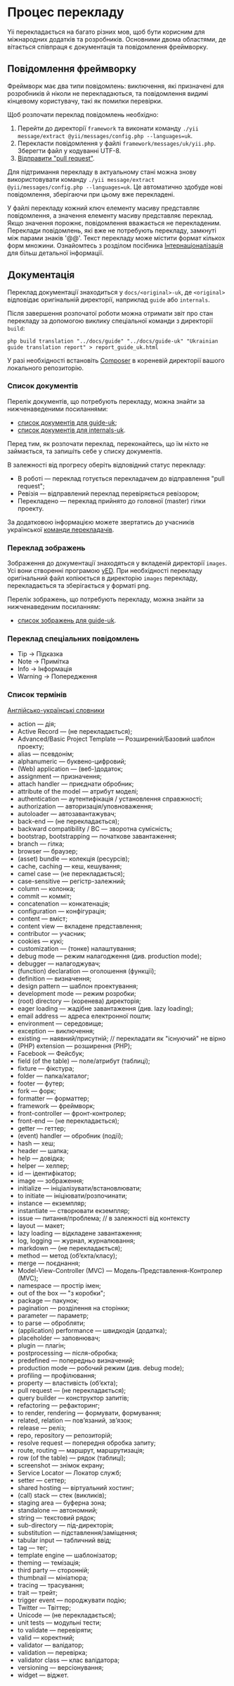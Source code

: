 Процес перекладу
================

Yii перекладається на багато різних мов, щоб бути корисним для міжнародних додатків та розробників. Основними двома областями,
де вітається співпраця є документація та повідомлення фреймворку.

Повідомлення фреймворку
-----------------------

Фреймворк має два типи повідомлень: виключення, які призначені для розробників й ніколи не перекладаються, та повідомлення
видимі кінцевому користувачу, такі як помилки перевірки.

Щоб розпочати переклад повідомлень необхідно:

1. Перейти до директорії `framework` та виконати команду `./yii message/extract @yii/messages/config.php --languages=uk`.
2. Перекласти повідомлення у файлі `framework/messages/uk/yii.php`. Зберегти файл у кодуванні UTF-8.
3. [Відправити "pull request"](git-workflow.md).

Для підтримання перекладу в актуальному стані можна знову використовувати команду `./yii message/extract @yii/messages/config.php --languages=uk`.
Це автоматично здобуде нові повідомлення, зберігаючи при цьому вже перекладені.

У файлі перекладу кожний ключ елементу масиву представляє повідомлення, а значення елементу масиву представляє переклад.
Якщо значення порожнє, повідомлення вважається не перекладеним. Переклади повідомлень, які вже не потребують перекладу,
замкнуті між парами знаків '@@'. Текст перекладу може містити формат кількох форм множини.
Ознайомтесь з розділом посібника [Інтернаціоналізація](../guide-uk/tutorial-i18n.md) для більш детальної інформації.

Документація
------------

Переклад документації знаходиться у `docs/<original>-uk`, де `<original>` відповідає оригінальній директорії,
наприклад `guide` або `internals`.

Після завершення розпочатої роботи можна отримати звіт про стан перекладу за допомогою виклику спеціальної команди з
директорії `build`:

```
php build translation "../docs/guide" "../docs/guide-uk" "Ukrainian guide translation report" > report_guide_uk.html
```

У разі необхідності встановіть [Composer](https://getcomposer.org/) в кореневій директорії вашого локального репозиторію.

### Список документів

Перелік документів, що потребують перекладу, можна знайти за нижченаведеними посиланнями:

- [список документів для guide-uk](https://ethercalc.org/yii2.docs.guide-uk);
- [список документів для internals-uk](https://ethercalc.org/yii2.docs.internals-uk).

Перед тим, як розпочати переклад, переконайтесь, що їм ніхто не займається, та запишіть себе у списку документів.

В залежності від прогресу оберіть відповідний статус перекладу:
- В роботі — переклад готується перекладачем до відправлення "pull request";
- Ревізія — відправлений переклад перевіряється ревізором;
- Перекладено — переклад прийнято до головної (master) гілки проекту.

За додатковою інформацією можете звертатись до учасників української [команди перекладачів](../internals/translation-teams.md).

### Переклад зображень

Зображення до документації знаходяться у вкладеній директорії `images`. Усі вони створенні програмою [yED](https://www.yworks.com/en/products/yfiles/yed/).
При необхідності перекладу оригінальний файл копіюється в директорію `images` перекладу, перекладається та зберігається у форматі png.

Перелік зображень, що потребують перекладу, можна знайти за нижченаведеним посиланням:

- [список зображень для guide-uk](https://ethercalc.org/yii2.docs.guide-uk.images).

### Переклад спеціальних повідомлень

- Tip → Підказка
- Note → Примітка
- Info → Інформація
- Warning → Попередження

### Список термінів

[Англійсько-українські словники](https://e2u.org.ua)

- action — дія;
- Active Record — (не перекладається);
- Advanced/Basic Project Template — Розширений/Базовий шаблон проекту;
- alias — псевдонім;
- alphanumeric — буквено-цифровий;
- (Web) application — (веб-)додаток;
- assignment — призначення;
- attach handler — приєднати обробник;
- attribute of the model — атрибут моделі;
- authentication — аутентифікація / установлення справжності;
- authorization — авторизація/уповноваження;
- autoloader — автозавантажувач;
- back-end — (не перекладається);
- backward compatibility / BC — зворотна сумісність;
- bootstrap, bootstrapping — початкове завантаження;
- branch — гілка;
- browser — браузер;
- (asset) bundle — колекція (ресурсів);
- cache, caching — кеш, кешування;
- camel case — (не перекладається);
- case-sensitive — регістр-залежний;
- column — колонка;
- commit — комміт;
- concatenation — конкатенація;
- configuration — конфігурація;
- content — вміст;
- content view — вкладене представлення;
- contributor — учасник;
- cookies — кукі;
- customization — (тонке) налаштування;
- debug mode — режим налагодження (див. production mode);
- debugger — налагоджувач;
- (function) declaration — оголошення (функції);
- definition — визначення;
- design pattern — шаблон проектування;
- development mode — режим розробки;
- (root) directory — (коренева) директорія;
- eager loading — жадібне завантаження (див. lazy loading);
- email address — адреса електронної пошти;
- environment — середовище;
- exception — виключення;
- existing — наявний/присутній; // перекладати як "існуючий" не вірно
- (PHP) extension — розширення (PHP);
- Facebook — Фейсбук;
- field (of the table) — поле/атрибут (таблиці);
- fixture — фікстура;
- folder — папка/каталог;
- footer — футер;
- fork — форк;
- formatter — форматтер;
- framework — фреймворк;
- front-controller — фронт-контролер;
- front-end — (не перекладається);
- getter — геттер;
- (event) handler — обробник (події);
- hash — хеш;
- header — шапка;
- help — довідка;
- helper — хелпер;
- id — ідентифікатор;
- image — зображення;
- initialize — ініціалізувати/встановлювати;
- to initiate — ініціювати/розпочинати;
- instance — екземпляр;
- instantiate — створювати екземпляр;
- issue — питання/проблема; // в залежності від контексту
- layout — макет;
- lazy loading — відкладене завантаження;
- log, logging — журнал, журналювання;
- markdown — (не перекладається);
- method — метод (обʼєкта/класу);
- merge — поєднання;
- Model-View-Controller (MVC) — Модель-Представлення-Контролер (MVC);
- namespace — простір імен;
- out of the box — "з коробки";
- package — пакунок;
- pagination — розділення на сторінки;
- parameter — параметр;
- to parse — обробляти;
- (application) performance — швидкодія (додатка);
- placeholder — заповнювач;
- plugin — плагін;
- postprocessing — після-обробка;
- predefined — попередньо визначений;
- production mode — робочий режим (див. debug mode);
- profiling — профілювання;
- property — властивість (обʼєкта);
- pull request — (не перекладається);
- query builder — конструктор запитів;
- refactoring — рефакторинг;
- to render, rendering — формувати, формування;
- related, relation — повʼязаний, звʼязок;
- release — реліз;
- repo, repository — репозиторій;
- resolve request — попередня обробка запиту;
- route, routing — маршрут, маршрутизація;
- row (of the table) — рядок (таблиці);
- screenshot — знімок екрану;
- Service Locator — Локатор служб;
- setter — сеттер;
- shared hosting — віртуальний хостинг;
- (call) stack — стек (викликів);
- staging area — буферна зона;
- standalone — автономний;
- string — текстовий рядок;
- sub-directory — під-директорія;
- substitution — підставлення/заміщення;
- tabular input — табличний ввід;
- tag — тег;
- template engine — шаблонізатор;
- theming — темізація;
- third party — сторонній;
- thumbnail — мініатюра;
- tracing — трасування;
- trait — трейт;
- trigger event — породжувати подію;
- Twitter — Твіттер;
- Unicode — (не перекладається);
- unit tests — модульні тести;
- to validate — перевіряти;
- valid — коректний;
- validator — валідатор;
- validation — перевірка;
- validator class — клас валідатора;
- versioning — версіонування;
- widget — віджет.

